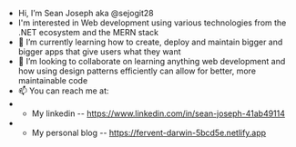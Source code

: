 -  Hi, I’m Sean Joseph aka @sejogit28
- I'm interested in Web development using various technologies from the .NET ecosystem and the MERN stack
- 🌱 I’m currently learning how to create, deploy and maintain bigger and bigger apps that give users what they want
- 💞️ I’m looking to collaborate on learning anything web development and how using design patterns efficiently can allow for better, more maintainable code
- 📫 You can reach me at: 
- - My linkedin -- https://www.linkedin.com/in/sean-joseph-41ab49114
- - My personal blog -- https://fervent-darwin-5bcd5e.netlify.app


<!---
sejogit28/sejogit28 is a ✨ special ✨ repository because its `README.md` (this file) appears on your GitHub profile.
You can click the Preview link to take a look at your changes.
--->
